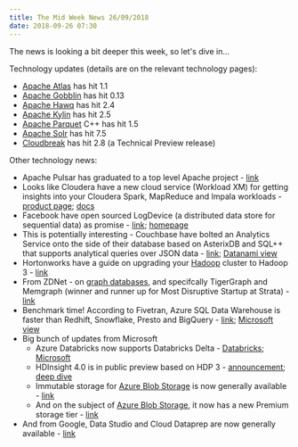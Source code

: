 ```yaml
---
title: The Mid Week News 26/09/2018
date: 2018-09-26 07:30
---
```

The news is looking a bit deeper this week, so let's dive in...
<!--more-->

Technology updates (details are on the relevant technology pages):

* [Apache Atlas](/technologies/apache-atlas/) has hit 1.1
* [Apache Gobblin](/technologies/apache-gobblin/) has hit 0.13
* [Apache Hawq](/technologies/apache-hawq/) has hit 2.4
* [Apache Kylin](/technologies/apache-kylin) has hit 2.5
* [Apache Parquet](/technologies/apache-parquet/) C++ has hit 1.5
* [Apache Solr](/technologies/apache-solr/) has hit 7.5
* [Cloudbreak](/technologies/cloudbreak/) has hit 2.8 (a Technical Preview release)

Other technology news:

* Apache Pulsar has graduated to a top level Apache project - [link](https://blogs.apache.org/foundation/entry/the-apache-software-foundation-announces39)
* Looks like Cloudera have a new cloud service (Workload XM) for getting insights into your Cloudera Spark, MapReduce and Impala workloads - [product page](https://www.cloudera.com/products/workload-xm.html); [docs](https://www.cloudera.com/documentation/wxm/latest.html)
* Facebook have open sourced LogDevice (a distributed data store for sequential data) as promise - [link](https://code.fb.com/core-data/open-sourcing-logdevice-a-distributed-data-store-for-sequential-data/); [homepage](https://logdevice.io/)
* This is potentially interesting - Couchbase have bolted an Analytics Service onto the side of their database based on AsterixDB and SQL++ that supports analytical queries over JSON data - [link](); [Datanami view](https://www.datanami.com/2018/09/20/couchbase-to-deliver-parallel-json-analytics-without-the-etl/) 
* Hortonworks have a guide on upgrading your [Hadoop](/technologies/apache-hadoop/) cluster to Hadoop 3 - [link](https://hortonworks.com/blog/upgrading-clusters-workloads-hadoop-2-hadoop-3/)
* From ZDNet - on [graph databases](/tech-categories/graph-databases/), and specifcally TigerGraph and Memgraph (winner and runner up for Most Disruptive Startup at Strata) - [link](https://www.zdnet.com/article/knowledge-graphs-beyond-the-hype-getting-knowledge-in-and-out-of-graphs-and-databases/)
* Benchmark time!  According to Fivetran, Azure SQL Data Warehouse is faster than Redhift, Snowflake, Presto and BigQuery - [link](https://fivetran.com/blog/warehouse-benchmark); [Microsoft view](https://azure.microsoft.com/en-us/blog/redefine-data-analytics-with-modern-data-warehouse-on-azure/)
* Big bunch of updates from Microsoft
  * Azure Databricks now supports Databricks Delta - [Databricks](https://databricks.com/blog/2018/09/24/databricks-delta-now-available-in-preview-as-part-of-microsoft-azure-databricks.html); [Microsoft](https://azure.microsoft.com/en-gb/blog/azure-databricks-delta-in-preview-9-regions-added-and-other-exciting-announcements/)
  * HDInsight 4.0 is in public preview based on HDP 3 - [announcement](https://azure.microsoft.com/en-gb/blog/azure-hdinsight-brings-next-generation-hadoop-3-0-and-enterprise-security-to-the-cloud/); [deep dive](https://azure.microsoft.com/en-us/blog/deep-dive-into-azure-hdinsight-4-0/)
  * Immutable storage for [Azure Blob Storage](/technologies/microsoft-azure-blob-storage/) is now generally available - [link](https://azure.microsoft.com/en-gb/blog/immutable-storage-for-azure-storage-blobs-now-generally-available/)
  * And on the subject of [Azure Blob Storage](/technologies/microsoft-azure-blob-storage/), it now has a new Premium storage tier - [link](https://azure.microsoft.com/en-gb/blog/introducing-azure-premium-blob-storage-limited-public-preview/)
* And from Google, Data Studio and Cloud Dataprep are now generally available - [link](https://cloud.google.com/blog/products/data-analytics/unlock-insights-with-ease-data-studio-and-cloud-dataprep-are-now-generally-available)